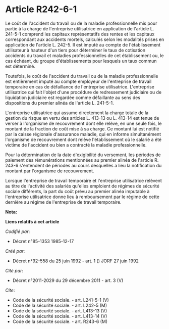 # Article R242-6-1

Le coût de l'accident du travail ou de la maladie professionnelle mis pour partie à la charge de l'entreprise utilisatrice en
application de l'article L. 241-5-1 comprend les capitaux représentatifs des rentes et les capitaux correspondant aux
accidents mortels, calculés selon les modalités prises en application de l'article L. 242-5. Il est imputé au compte de
l'établissement utilisateur à hauteur d'un tiers pour déterminer le taux de cotisation accidents du travail et maladies
professionnelles de cet établissement ou, le cas échéant, du groupe d'établissements pour lesquels un taux commun est
déterminé.

Toutefois, le coût de l'accident du travail ou de la maladie professionnelle est entièrement imputé au compte employeur de
l'entreprise de travail temporaire en cas de défaillance de l'entreprise utilisatrice. L'entreprise utilisatrice qui fait
l'objet d'une procédure de redressement judiciaire ou de liquidation judiciaire est regardée comme défaillante au sens des
dispositions du premier alinéa de l'article L. 241-5-1.

L'entreprise utilisatrice qui assume directement la charge totale de la gestion du risque en vertu des articles L. 413-13 ou
L. 413-14 est tenue de verser à l'organisme de recouvrement dont elle relève, en une seule fois, le montant de la fraction de
coût mise à sa charge. Ce montant lui est notifié par la caisse régionale d'assurance maladie, qui en informe simultanément
l'organisme de recouvrement dont relève l'établissement où le salarié a été victime de l'accident ou bien a contracté la
maladie professionnelle.

Pour la détermination de la date d'exigibilité du versement, les périodes de paiement des rémunérations mentionnées au
premier alinéa de l'article R. 243-6 s'entendent de périodes au cours desquelles a lieu la notification du montant par
l'organisme de recouvrement.

Lorsque l'entreprise de travail temporaire et l'entreprise utilisatrice relèvent au titre de l'activité des salariés qu'elles
emploient de régimes de sécurité sociale différents, la part du coût prévu au premier alinéa imputable à l'entreprise
utilisatrice donne lieu à remboursement par le régime de cette dernière au régime de l'entreprise de travail temporaire.

**Nota:**



**Liens relatifs à cet article**

_Codifié par_:

  - Décret n°85-1353 1985-12-17

_Créé par_:

  - Décret n°92-558 du 25 juin 1992 - art. 1 () JORF 27 juin 1992

_Cité par_:

  - Décret n°2011-2029 du 29 décembre 2011 - art. 3 (V)

_Cite_:

  - Code de la sécurité sociale. - art. L241-5-1 (V)
  - Code de la sécurité sociale. - art. L242-5 (M)
  - Code de la sécurité sociale. - art. L413-13 (V)
  - Code de la sécurité sociale. - art. L413-14 (V)
  - Code de la sécurité sociale. - art. R243-6 (M)
